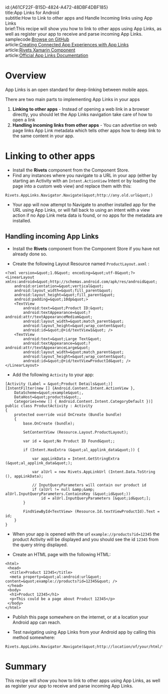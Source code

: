 id:{A61CF22F-B15D-4824-A472-48DBF4DBF185}  
title:App Links for Android  
subtitle:How to Link to other apps and Handle Incoming links using App Links  
brief:This recipe will show you how to link to other apps using App Links, as well as register your app to receive and parse incoming App Links.  
samplecode:[Browse on GitHub](https://github.com/xamarin/recipes/tree/master/cross-platform/app-links/app-links-android)  
article:[Creating Connected App Experiences with App Links](http://blog.xamarin.com/creating-connected-app-experiences-with-app-links-and-rivets-with-xamarin/)  
article:[Rivets Xamarin Component](http://components.xamarin.com/view/rivets)  
article:[Official App Links Documentation](http://applinks.org/documentation/)  

<a name="Overview" class="injected"></a>


# Overview

App Links is an open standard for deep-linking between mobile apps.

There are two main parts to implementing App Links in your apps

1.  **Linking to other apps** - Instead of opening a web link in a browser directly, you should let the App Links navigation take care of how to open a link
2.  **Handling incoming links from other apps** - You can advertise on web page links App Link metadata which tells other apps how to deep link to the same content in your app.


 <a name="Linking to other Apps" class="injected"></a>


# Linking to other apps

-  Install the  **Rivets** component from the Component Store.
-  Find any instances where you navigate to a URL in your app (either by starting an Activity with an  `Intent.ActionView` Intent or by loading the page into a custom web view) and replace them with this:


```
Rivets.AppLinks.Navigator.Navigate(&quot;http://any.old.url&quot;)
```

-  Your app will now attempt to Navigate to another installed app for the URL using App Links, or will fall back to using an intent with a view action if no App Link meta data is found, or no apps for the metadata are installed.


## Handling incoming App Links

-  Install the  **Rivets** component from the Component Store if you have not already done so.


-  Create the following Layout Resource named  `ProductLayout.axml` :




```
<?xml version=&quot;1.0&quot; encoding=&quot;utf-8&quot;?>
<LinearLayout xmlns:android=&quot;http://schemas.android.com/apk/res/android&quot;
    android:orientation=&quot;vertical&quot;
    android:layout_width=&quot;fill_parent&quot;
    android:layout_height=&quot;fill_parent&quot;
    android:padding=&quot;10dp&quot;>
    <TextView
        android:text=&quot;Product ID:&quot;
        android:textAppearance=&quot;?android:attr/textAppearanceMedium&quot;
        android:layout_width=&quot;match_parent&quot;
        android:layout_height=&quot;wrap_content&quot;
        android:id=&quot;@+id/textView1&quot; />
    <TextView
        android:text=&quot;Large Text&quot;
        android:textAppearance=&quot;?android:attr/textAppearanceLarge&quot;
        android:layout_width=&quot;match_parent&quot;
        android:layout_height=&quot;wrap_content&quot;
        android:id=&quot;@+id/textViewProductId&quot; />
</LinearLayout>
```

-  Add the following  `Activity` to your app:


```
[Activity (Label = &quot;Product Details&quot;)]
[IntentFilter(new [] {Android.Content.Intent.ActionView },
    DataScheme=&quot;example&quot;,
    DataHost=&quot;products&quot;,
    Categories=new [] { Android.Content.Intent.CategoryDefault })]
public class ProductActivity : Activity
{
    protected override void OnCreate (Bundle bundle)
    {
        base.OnCreate (bundle);

        SetContentView (Resource.Layout.ProductLayout);

        var id = &quot;No Product ID Found&quot;;

        if (Intent.HasExtra (&quot;al_applink_data&quot;)) {

            var appLinkData = Intent.GetStringExtra (&quot;al_applink_data&quot;);

            var alUrl = new Rivets.AppLinkUrl (Intent.Data.ToString (), appLinkData);

            // InputQueryParameters will contain our product id
            if (alUrl != null &amp;&amp; alUrl.InputQueryParameters.ContainsKey (&quot;id&quot;))
                id = alUrl.InputQueryParameters [&quot;id&quot;];
        }

        FindViewById<TextView> (Resource.Id.textViewProductId).Text = id;
    }
}
```

-  When your app is opened with the url  `example://products?id=12345` the product Activity will be displayed and you should see the id  `12345` from the query string displayed.


-  Create an HTML page with the following HTML:




```
<html>
 <head>
  <title>Product 12345</title>
  <meta property=&quot;al:android:url&quot; content=&quot;example://products?id=12345&quot; />
 </head>
 <body>
  <h1>Product 12345</h1>
  <p>This could be a page about Product 12345</p>
 </body>
</html>
```

-  Publish this page somewhere on the internet, or at a location your Android app can reach.


-  Test navigating using App Links from your Android app by calling this method somewhere:




```
Rivets.AppLinks.Navigator.Navigate(&quot;http://location/of/your/html/file.html&quot;);
```

 <a name="Summary" class="injected"></a>


# Summary

This recipe will show you how to link to other apps using App Links, as well as register your app to receive and parse incoming App Links.

